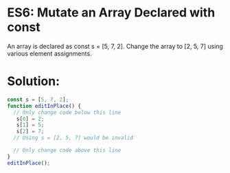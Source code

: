 # ES6: Mutate an Array Declared with const
An array is declared as const s = [5, 7, 2]. Change the array to [2, 5, 7] using various element assignments.

# Solution:
```javascript
const s = [5, 7, 2];
function editInPlace() {
  // Only change code below this line
   s[0] = 2;
   s[1] = 5;
   s[2] = 7;
  // Using s = [2, 5, 7] would be invalid

  // Only change code above this line
}
editInPlace();
```
